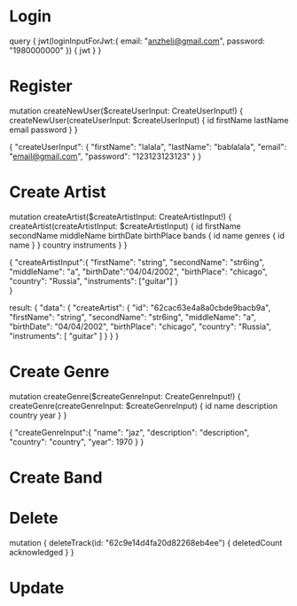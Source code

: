 # Login 

query {
    jwt(loginInputForJwt:{
    email: "anzheli@gmail.com", password: "1980000000"
    }) {
    jwt
    }
}

# Register

mutation createNewUser($createUserInput: CreateUserInput!) {
    createNewUser(createUserInput: $createUserInput) {
        id
        firstName
        lastName
        email
        password
    }
}

{
    "createUserInput": {
        "firstName": "lalala",
        "lastName": "bablalala",
        "email": "email@gmail.com",
        "password": "123123123123"
    }
}

# Create Artist

mutation createArtist($createArtistInput: CreateArtistInput!) {
createArtist(createArtistInput: $createArtistInput) {
id
firstName
secondName
middleName
birthDate
birthPlace
bands {
id
name
genres {
id
name
}
}
country
instruments
}
}

{ "createArtistInput":{
"firstName": "string",
"secondName": "str6ing",
"middleName": "a",
"birthDate":"04/04/2002",
"birthPlace": "chicago",
"country": "Russia",
"instruments": ["guitar"]
}   
}

result:
{
"data": {
"createArtist": {
"id": "62cac63e4a8a0cbde9bacb9a",
"firstName": "string",
"secondName": "str6ing",
"middleName": "a",
"birthDate": "04/04/2002",
"birthPlace": "chicago",
"country": "Russia",
"instruments": [
"guitar"
]
}
}
}

# Create Genre

mutation createGenre($createGenreInput: CreateGenreInput!) {
createGenre(createGenreInput: $createGenreInput) {
id
name
description
country
year
}
}

{ "createGenreInput":{
"name": "jaz",
"description": "description",
"country": "country",
"year": 1970
}
}


# Create Band


# Delete 

mutation {
deleteTrack(id: "62c9e14d4fa20d82268eb4ee") {
deletedCount
acknowledged
}
}

# Update